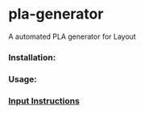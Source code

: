 # pla-generator
A automated PLA generator for Layout

### Installation:
<!--TODO -->

### Usage:
<!--TODO -->

### [Input Instructions](./python/pla_codes/README.md)